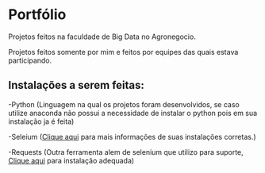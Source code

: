 # Portfólio

Projetos feitos na faculdade de Big Data no Agronegocio.

Projetos feitos somente por mim e feitos por equipes das quais estava participando.

## Instalações a serem feitas:
<p>  -Python (Linguagem na qual os projetos foram desenvolvidos, se caso utilize anaconda não possui a necessidade de instalar o python pois em sua instalação ja é feita)
<p>  -Seleium (<a href="https://selenium-python.readthedocs.io/installation.html">Clique aqui</a> para mais informações de suas instalações corretas.)
<p>  -Requests (Outra ferramenta alem de selenium que utilizo para suporte,<a href="https://docs.python-requests.org/en/latest/user/install/#install"> Clique aqui</a> para instalação adequada)
  
